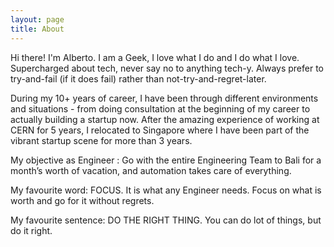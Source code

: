 ```yaml
---
layout: page
title: About
---
```


Hi there! I'm Alberto. I am a Geek, I love what I do and I do what I love. Supercharged about tech, never say no to anything tech-y. Always prefer to try-and-fail (if it does fail) rather than not-try-and-regret-later.

During my 10+ years of career, I have been through different environments and situations - from doing consultation at the beginning of my career to actually building a startup now. After the amazing experience of working at CERN for 5 years, I relocated to Singapore where I have been part of the vibrant startup scene for more than 3 years.

My objective as Engineer : Go with the entire Engineering Team to Bali for a month’s worth of vacation, and automation takes care of everything.

My favourite word: FOCUS. It is what any Engineer needs. Focus on what is worth and go for it without regrets.

My favourite sentence: DO THE RIGHT THING. You can do lot of things, but do it right.
